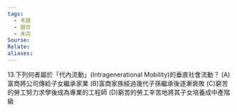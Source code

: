 ```yaml
---
tags:
  - 考題
  - 題目
  - 未完
Sourse:
Relate: 
aliases:
---
```

13.下列何者屬於「代內流動」(Intragenerational Mobility)的垂直社會流動？ 
(A)富商將公司傳給子女繼承家業 
(B)富商家族經過幾代子孫繼承後逐漸衰敗 
(C)窮苦的勞工努力求學後成為專業的工程師 
(D)窮苦的勞工辛苦地將其子女培養成中產階級 
